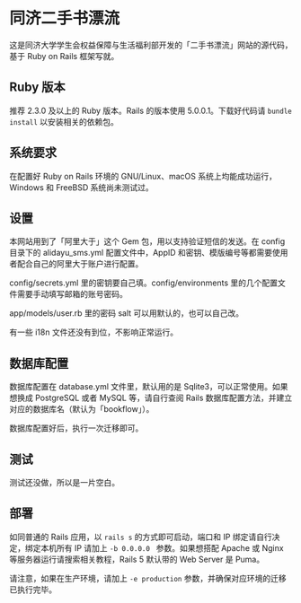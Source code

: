 # 同济二手书漂流

这是同济大学学生会权益保障与生活福利部开发的「二手书漂流」网站的源代码，基于 Ruby on Rails 框架写就。

## Ruby 版本

推荐 2.3.0 及以上的 Ruby 版本。Rails 的版本使用 5.0.0.1。下载好代码请 `bundle install` 以安装相关的依赖包。

## 系统要求

在配置好 Ruby on Rails 环境的 GNU/Linux、macOS 系统上均能成功运行，Windows 和 FreeBSD 系统尚未测试过。

## 设置

本网站用到了「阿里大于」这个 Gem 包，用以支持验证短信的发送。在 config 目录下的 alidayu_sms.yml 配置文件中，AppID 和密钥、模版编号等都需要使用者配合自己的阿里大于账户进行配置。

config/secrets.yml 里的密钥要自己填。config/environments 里的几个配置文件需要手动填写邮箱的账号密码。

app/models/user.rb 里的密码 salt 可以用默认的，也可以自己改。

有一些 i18n 文件还没有到位，不影响正常运行。

## 数据库配置

数据库配置在 database.yml 文件里，默认用的是 Sqlite3，可以正常使用。如果想换成 PostgreSQL 或者 MySQL 等，请自行查阅 Rails 数据库配置方法，并建立对应的数据库名（默认为「bookflow」）。

数据库配置好后，执行一次迁移即可。

## 测试

测试还没做，所以是一片空白。

## 部署

如同普通的 Rails 应用，以 `rails s` 的方式即可启动，端口和 IP 绑定请自行决定，绑定本机所有 IP 请加上 `-b 0.0.0.0 ` 参数。如果想搭配 Apache 或 Nginx 等服务器运行请搜索相关教程，Rails 5 默认带的 Web Server 是 Puma。

请注意，如果在生产环境，请加上 `-e production` 参数，并确保对应环境的迁移已执行完毕。 